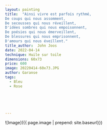 ```yaml
---
layout: painting
title:  "Ainsi vivre est parfois rythmé,
De coups qui nous assomment,
De secousses qui nous réveillent,
D'idées sombres qui nous empoisonnent,
De poésies qui nous émerveillent,
De blessures qui nous emprisonnent,
D'amours qui nous éveillent."
title_author:  John Joos  
date: 2022-04-14
technique: Huile sur toile
dimensions: 60x73  
price: 600
image: 20220414-60x73.JPG
author: Garanse
tags:
  - Bleu
  - Rose
  
 
  
  
  
---
```

![Image]({{ page.image | prepend: site.baseurl}})

